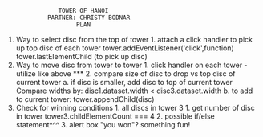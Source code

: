                    TOWER OF HANOI 
                PARTNER: CHRISTY BODNAR
                        PLAN        

1. Way to select disc from the top of tower
        1. attach a click handler to pick up top disc of each tower
                tower.addEventListener('click',function)
                tower.lastElementChild (to pick up disc)
2. Way to move disc from tower to tower
        1. click handler on each tower - utilize like above ***
        2. compare size of disc to drop vs top disc of current tower
                a. if disc is smaller, add disc to top of current tower
                        Compare widths by:
                                disc1.dataset.width < disc3.dataset.width
                b. to add to current tower:
                        tower.appendChild(disc)
3. Check for winning conditions
        1. all discs in tower 3
                1. get number of disc in tower
                        tower3.childElementCount === 4
                2. possible if/else statement^^^
                3. alert box "you won"? something fun!

